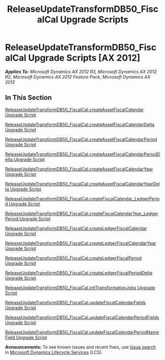 ﻿---
title: ReleaseUpdateTransformDB50_FiscalCal Upgrade Scripts
TOCTitle: ReleaseUpdateTransformDB50_FiscalCal Upgrade Scripts
ms:assetid: ed30ed66-195e-469a-aaee-b0f51dc24e79
ms:mtpsurl: https://msdn.microsoft.com/en-us/library/JJ719937(v=AX.60)
ms:contentKeyID: 49712008
ms.date: 05/18/2015
mtps_version: v=AX.60
---

# ReleaseUpdateTransformDB50\_FiscalCal Upgrade Scripts [AX 2012]


_**Applies To:** Microsoft Dynamics AX 2012 R3, Microsoft Dynamics AX 2012 R2, Microsoft Dynamics AX 2012 Feature Pack, Microsoft Dynamics AX 2012_

## In This Section

[ReleaseUpdateTransformDB50\_FiscalCal.createAssetFiscalCalendar Upgrade Script](releaseupdatetransformdb50-fiscalcal-createassetfiscalcalendar-upgrade-script.md)

[ReleaseUpdateTransformDB50\_FiscalCal.createAssetFiscalCalendarDelta Upgrade Script](releaseupdatetransformdb50-fiscalcal-createassetfiscalcalendardelta-upgrade-script.md)

[ReleaseUpdateTransformDB50\_FiscalCal.createAssetFiscalCalendarPeriod Upgrade Script](releaseupdatetransformdb50-fiscalcal-createassetfiscalcalendarperiod-upgrade-script.md)

[ReleaseUpdateTransformDB50\_FiscalCal.createAssetFiscalCalendarPeriodDelta Upgrade Script](releaseupdatetransformdb50-fiscalcal-createassetfiscalcalendarperioddelta-upgrade-script.md)

[ReleaseUpdateTransformDB50\_FiscalCal.createAssetFiscalCalendarYear Upgrade Script](releaseupdatetransformdb50-fiscalcal-createassetfiscalcalendaryear-upgrade-script.md)

[ReleaseUpdateTransformDB50\_FiscalCal.createAssetFiscalCalendarYearDelta Upgrade Script](releaseupdatetransformdb50-fiscalcal-createassetfiscalcalendaryeardelta-upgrade-script.md)

[ReleaseUpdateTransformDB50\_FiscalCal.createFiscalCalendar\_LedgerPeriod Upgrade Script](releaseupdatetransformdb50-fiscalcal-createfiscalcalendar-ledgerperiod-upgrade-script.md)

[ReleaseUpdateTransformDB50\_FiscalCal.createFiscalCalendarYear\_LedgerPeriod Upgrade Script](releaseupdatetransformdb50-fiscalcal-createfiscalcalendaryear-ledgerperiod-upgrade-script.md)

[ReleaseUpdateTransformDB50\_FiscalCal.createLedgerFiscalCalendar Upgrade Script](releaseupdatetransformdb50-fiscalcal-createledgerfiscalcalendar-upgrade-script.md)

[ReleaseUpdateTransformDB50\_FiscalCal.createLedgerFiscalCalendarYear Upgrade Script](releaseupdatetransformdb50-fiscalcal-createledgerfiscalcalendaryear-upgrade-script.md)

[ReleaseUpdateTransformDB50\_FiscalCal.createLedgerFiscalPeriod Upgrade Script](releaseupdatetransformdb50-fiscalcal-createledgerfiscalperiod-upgrade-script.md)

[ReleaseUpdateTransformDB50\_FiscalCal.createLedgerFiscalPeriodDelta Upgrade Script](releaseupdatetransformdb50-fiscalcal-createledgerfiscalperioddelta-upgrade-script.md)

[ReleaseUpdateTransformDB50\_FiscalCal.initTransformationJobs Upgrade Script](releaseupdatetransformdb50-fiscalcal-inittransformationjobs-upgrade-script.md)

[ReleaseUpdateTransformDB50\_FiscalCal.updateFiscalCalendarFields Upgrade Script](releaseupdatetransformdb50-fiscalcal-updatefiscalcalendarfields-upgrade-script.md)

[ReleaseUpdateTransformDB50\_FiscalCal.updateFiscalCalendarPeriodFields Upgrade Script](releaseupdatetransformdb50-fiscalcal-updatefiscalcalendarperiodfields-upgrade-script.md)

[ReleaseUpdateTransformDB50\_FiscalCal.updateFiscalCalendarPeriodNameField Upgrade Script](releaseupdatetransformdb50-fiscalcal-updatefiscalcalendarperiodnamefield-upgrade-script.md)

  
**Announcements:** To see known issues and recent fixes, use [Issue search](http://go.microsoft.com/fwlink/?linkid=389258) in [Microsoft Dynamics Lifecycle Services](http://go.microsoft.com/fwlink/?linkid=306505) (LCS).

